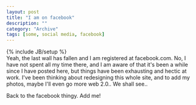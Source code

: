 ```yaml
--- 
layout: post 
title: "I am on facebook"
description: ""
category: "Archive"
tags: [some, social media, facebook]
---
```

{% include JB/setup %}  
Yeah, the last wall has fallen and I am registered at facebook.com. No, I have not spent all my time there, and I am aware of that it's been a while since I have posted here, but things have been exhausting and hectic at work. I've been thinking about redesigning this whole site, and to add my photos, maybe I'll even go more web 2.0.. We shall see..

Back to the facebook thingy. Add me!
